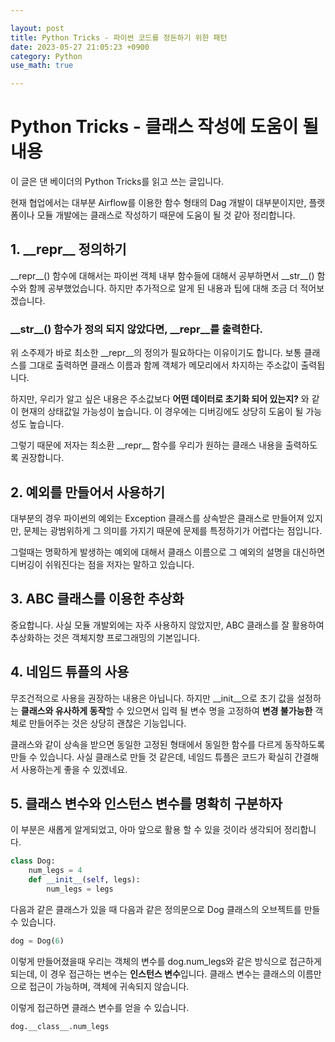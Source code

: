 ```yaml
---

layout: post
title: Python Tricks - 파이썬 코드를 정돈하기 위한 패턴
date: 2023-05-27 21:05:23 +0900
category: Python
use_math: true

---
```


# Python Tricks - 클래스 작성에 도움이 될 내용

이 글은 댄 베이더의 Python Tricks를 읽고 쓰는 글입니다.

현재 협업에서는 대부분 Airflow를 이용한 함수 형태의 Dag 개발이 대부분이지만, 플랫폼이나 모듈 개발에는 클래스로 작성하기 때문에 도움이 될 것 같아 정리합니다.

## 1. \_\_repr\_\_ 정의하기

\_\_repr\_\_() 함수에 대해서는 파이썬 객체 내부 함수들에 대해서 공부하면서 \_\_str\_\_() 함수와 함께 공부했었습니다. 하지만 추가적으로 알게 된 내용과 팁에 대해 조금 더 적어보겠습니다.

### \_\_str\_\_() 함수가 정의 되지 않았다면, \_\_repr\_\_를 출력한다.

위 소주제가 바로 최소한 \_\_repr\_\_의 정의가 필요하다는 이유이기도 합니다. 보통 클래스를 그대로 출력하면 클래스 이름과 함께 객체가 메모리에서 차지하는 주소값이 출력됩니다.

하지만, 우리가 알고 싶은 내용은 주소값보다 **어떤 데이터로 초기화 되어 있는지?** 와 같이 현재의 상태값일 가능성이 높습니다. 이 경우에는 디버깅에도 상당히 도움이 될 가능성도 높습니다.

그렇기 때문에 저자는 최소환 \_\_repr\_\_ 함수를 우리가 원하는 클래스 내용을 출력하도록 권장합니다.

## 2. 예외를 만들어서 사용하기

대부분의 경우 파이썬의 예외는 Exception 클래스를 상속받은 클래스로 만들어져 있지만, 문제는 광범위하게 그 의미를 가지기 때문에 문제를 특정하기가 어렵다는 점입니다.

그럴때는 명확하게 발생하는 예외에 대해서 클래스 이름으로 그 예외의 설명을 대신하면 디버깅이 쉬워진다는 점을 저자는 말하고 있습니다.

## 3. ABC 클래스를 이용한 추상화

중요합니다. 사실 모듈 개발외에는 자주 사용하지 않았지만, ABC 클래스를 잘 활용하여 추상화하는 것은 객체지향 프로그래밍의 기본입니다.

## 4. 네임드 튜플의 사용

무조건적으로 사용을 권장하는 내용은 아닙니다. 하지만 \_\_init\_\_으로 초기 값을 설정하는 **클래스와 유사하게 동작**할 수 있으면서 입력 될 변수 명을 고정하여 **변경 불가능한** 객체로 만들어주는 것은 상당히 괜찮은 기능입니다.

클래스와 같이 상속을 받으면 동일한 고정된 형태에서 동일한 함수를 다르게 동작하도록 만들 수 있습니다. 사실 클래스로 만들 것 같은데, 네임드 튜플은 코드가 확실히 간결해서 사용하는게 좋을 수 있겠네요.

## 5. 클래스 변수와 인스턴스 변수를 명확히 구분하자

이 부분은 새롭게 알게되었고, 아마 앞으로 활용 할 수 있을 것이라 생각되어 정리합니다.

```python
class Dog:
	num_legs = 4
	def __init__(self, legs):
		num_legs = legs
```
다음과 같은 클래스가 있을 때 다음과 같은 정의문으로 Dog 클래스의 오브젝트를 만들 수 있습니다.

```python
dog = Dog(6)
```
이렇게 만들어졌을때 우리는 객체의 변수를 dog.num_legs와 같은 방식으로 접근하게 되는데, 이 경우 접근하는 변수는 **인스턴스 변수**입니다. 클래스 변수는 클래스의 이름만으로 접근이 가능하며, 객체에 귀속되지 않습니다.

이렇게 접근하면 클래스 변수를 얻을 수 있습니다.

```python
dog.__class__.num_legs
```
